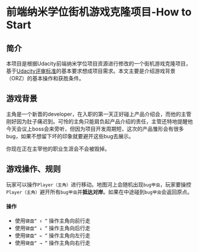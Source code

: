 
前端纳米学位街机游戏克隆项目-How to Start
===============================

## 简介
本项目是根据Udacity前端纳米学位项目资源进行修改的一个街机游戏克隆项目，基于[Udacity评审标准](https://review.udacity.com/#!/rubrics/499/view)的基本要求想成项目需求。本文主要是介绍游戏背景（ORZ）的基本操作和获胜条件。

## 游戏背景
主角是一个新晋的developer，在入职的第一天正好碰上产品介绍会，而他的主管刚好因为肚子痛迟到。可怜的主角只能肩负起产品介绍的责任，主管还特地提醒他今天会议上boss会来旁听，但因为项目开发周期短，这次的产品雏形会有很多bug，如果不想留下坏的印象就要避开这些bug去展示。

你现在正在主宰他的职业生涯会不会被毁掉。

## 游戏操作、规则
玩家可以操作`Player（主角）`进行移动。地图河上会随机出现`bug甲虫`，玩家要操控`Player（主角）`避开所有`bug甲虫`并**抵达对岸**。如果在中途碰到`bug甲虫`会返回原点。

#### 操作
* 使用`键盘“ ↑ ”` 操作主角向前行走
* 使用`键盘“ ↓ ”` 操作主角向后行走
* 使用`键盘“ ← ”` 操作主角向左行走
* 使用`键盘“ → ”` 操作主角向右行走
